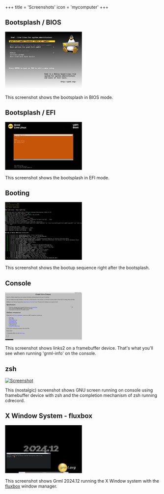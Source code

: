 +++
title = 'Screenshots'
icon = 'mycomputer'
+++

<h2><a name="bootsplash"></a>Bootsplash / BIOS</h2>

<a href="vesamenu.png"><img style="border: 0" src="vesamenu.jpg" alt="Screenshot" /></a><br />

<p>This screenshot shows the bootsplash in BIOS mode.</p>

<h2><a name="bootsplash"></a>Bootsplash / EFI</h2>

<a href="bootsplash_efi.png"><img style="border: 0" src="bootsplash_efi.jpg" alt="Screenshot" /></a><br />

<p>This screenshot shows the bootsplash in EFI mode.</p>

<h2><a name="booting"></a>Booting</h2>

<a href="booting.png"><img style="border: 0" src="booting.jpg" alt="Screenshot" /></a><br />

<p>This screenshot shows the bootup sequence right after the bootsplash.</p>

<h2><a name="console"></a>Console</h2>

<a href="console.png"><img style="border: 0" src="console.jpg" alt="Screenshot" /></a><br />

<p>
This screenshot shows links2 on a framebuffer device.
That's what you'll see when running 'grml-info' on the console.
</p>

<h2><a name="zsh"></a>zsh</h2>

<a href="cdrec.png"><img style="border: 0" src="cdrec.jpg" alt="Screenshot" /></a><br />

<p>This (nostalgic) screenshot shows GNU screen running on console using framebuffer
device with zsh and the completion mechanism of zsh running cdrecord.</p>

<h2><a name="grml"></a>X Window System - fluxbox</h2>

<a href="grml_2024.12.png"><img style="border: 0" src="grml_2024.12.jpg" alt="Screenshot" /></a><br />

<p>This screenshot shows Grml 2024.12 running the X Window system with the <a
href="https://fluxbox.sourceforge.net/">fluxbox</a> window manager.</p>
